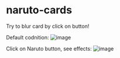 # naruto-cards
Try to blur card by click on button!


Default codnition:
![image](https://user-images.githubusercontent.com/65328736/213261383-1eeffc2f-bf84-47ba-8a40-5a21dea1370e.png)

Click on Naruto button, see effects:
![image](https://user-images.githubusercontent.com/65328736/213261678-14087578-4b63-4c8a-ace2-cb2e753d46bc.png)
